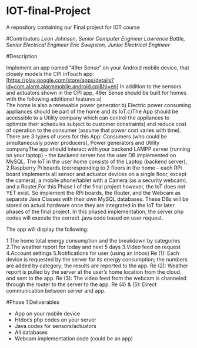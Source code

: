 # IOT-final-Project
A repository containing our Final project for IOT course

#Contributors
*Leon Johnson, Senior Computer Engineer*
*Lawrence Battle, Senior Electrical Engineer*
*Eric Swepston, Junior Electrical Engineer*

#Description

Implement an app named “49er Sense” on your Android mobile device, that closely models the CPI inTouch app:
[https://play.google.com/store/apps/details?id=com.alarm.alarmmobile.android.cpi&hl=en] In addition to the sensors and 
actuators shown in the CPI app, 49er Sense should be built for homes with the following additional features:a)   
The home is also a renewable power generator.b)    Electric power consuming appliances should be part of the home and 
its IoT.c)The App should be accessible to a Utility company which can control the appliances to optimize their schedules 
subject to customer constraints) and reduce cost of operation to the consumer (assume that power cost varies with time). 
There are 3 types of users for this App: Consumers (who could be simultaneously power producers), Power generators and 
Utility companyThe app should interact with your backend LAMPP server (running on your laptop) – the backend server has 
the user DB implemented on MySQL. The IoT in the user home consists of the Laptop (backend server), 2 Raspberry Pi boards
(corresponding to 2 floors in the home – each RPi board implements all sensor and actuator devices on a single floor, 
except the camera), a mobile phone/tablet with a Camera (as a security webcam), and a Router.For this Phase I of the 
final project however, the IoT does not YET exist. So implement the RPi boards, the Router, and the Webcam as separate 
Java Classes with their own MySQL databases. These DBs will be stored on actual hardware once they are integrated in the 
IoT for later phases of the final project. In this phased implementation, the server php codes will execute the correct .java
code based on user request.

The app will display the following:

1.The home total energy consumption and the breakdown by categories
2.The weather report for today and next 5 days
3.Video feed on request
4.Account settings
5.Notifications for user (using an Inbox)
Re (1): Each device is requested by the server for its energy consumption; the numbers are added by category; 
the results are reported to the app.
Re (2): Weather report is pulled by the server at the user’s home location from the cloud, and sent to the app.
Re (3): The video feed from the webcam is channeled through the router to the server to the app.
Re (4) & (5): Direct communication between server and app.

#Phase 1 Deliverables
* App on your mobile device
* Htdocs php codes on your server
* Java codes for sensors/actuators
* All databases
* Webcam implementation code (could be an app)
